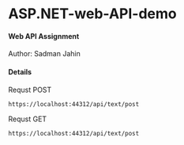 # ASP.NET-web-API-demo
#### Web API Assignment
Author: Sadman Jahin


#### Details
Requst POST
  ```
  https://localhost:44312/api/text/post
  ```

  Requst GET
  ```
  https://localhost:44312/api/text/post
  ```
